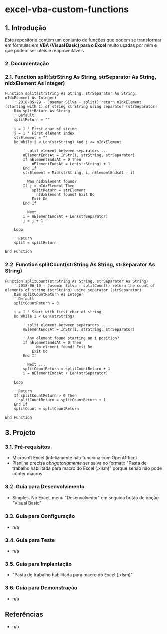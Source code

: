 # excel-vba-custom-functions

## 1. Introdução ##

Este repositório contém um conjunto de funções que podem se transformar em fórmulas em **VBA (Visual Basic) para o Excel** muito usadas por mim e que podem ser úteis e reaproveitáveis  

### 2. Documentação ###

### 2.1. Function split(strString As String, strSeparator As String, nIdxElement As Integer) ###
```vba
Function split(strString As String, strSeparator As String, nIdxElement As Integer)
    ' 2018-05-29 - Josemar Silva - split() return nIdxElement (starting with 1) of string strString using separator (strSeparator)
    Dim splitReturn As String
    ' Default
    splitReturn = ""
    
    i = 1 ' First char of string
    j = 1 ' First element index
    strElement = ""
    Do While i < Len(strString) And j <= nIdxElement
    
        ' split element between separators ...
        nElementEndsAt = InStr(i, strString, strSeparator)
        If nElementEndsAt = 0 Then
            nElementEndsAt = Len(strString) + 1
        End If
        strElement = Mid(strString, i, nElementEndsAt - i)
        
        ' Was nIdxElement found?
        If j = nIdxElement Then
            splitReturn = strElement
            ' nIdxElement found! Exit Do
            Exit Do
        End If
        
        ' Next ...
        i = nElementEndsAt + Len(strSeparator)
        j = j + 1
    
    Loop
    
    ' Return
    split = splitReturn
    
End Function
```


### 2.2. Function splitCount(strString As String, strSeparator As String) ###
```vba
Function splitCount(strString As String, strSeparator As String)
    ' 2018-06-10 - Josemar Silva - splitCount() return the count of elements of string (strString) using separator (strSeparator)
    Dim splitCountReturn As Integer
    ' Default
    splitCountReturn = 0
    
    i = 1 ' Start with first char of string
    Do While i < Len(strString)
    
        ' split element between separators ...
        nElementEndsAt = InStr(i, strString, strSeparator)
        
        ' Any element found starting on i position?
        If nElementEndsAt = 0 Then
            ' No element found! Exit Do
            Exit Do
        End If
        
        ' Next ...
        splitCountReturn = splitCountReturn + 1
        i = nElementEndsAt + Len(strSeparator)
    
    Loop
    
    ' Return
    If splitCountReturn > 0 Then
      splitCountReturn = splitCountReturn + 1
    End If
    splitCount = splitCountReturn
    
End Function
```


## 3. Projeto ##

### 3.1. Pré-requisitos ###

* Microsoft Excel (infelizmente não funciona com OpenOffice)
* Planilha precisa _obrigatoriamente_ ser salva no formato "Pasta de trabalho habilitada para macro do Excel (.xlsm)" porque senão não pode conter macros

### 3.2. Guia para Desenvolvimento ###

* Simples. No Excel, menu "Desenvolvedor" em seguida botão de opção "Visual Basic"


### 3.3. Guia para Configuração ###

* n/a


### 3.4. Guia para Teste ###

* n/a


### 3.5. Guia para Implantação ###

* "Pasta de trabalho habilitada para macro do Excel (.xlsm)"


### 3.6. Guia para Demonstração ###

* n/a


## Referências ##

* n/a
